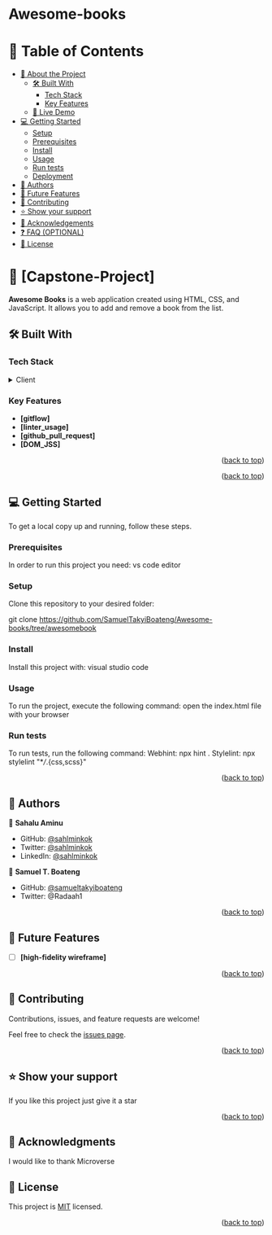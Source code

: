 # Awesome-books
# 📗 Table of Contents

- [📖 About the Project](#Awesome-book)
  - [🛠 Built With](#built-with)
    - [Tech Stack](#tech-stack)
    - [Key Features](#key-features)
  - [🚀 Live Demo](#live-demo)
- [💻 Getting Started](#getting-started)
  - [Setup](#setup)
  - [Prerequisites](#prerequisites)
  - [Install](#install)
  - [Usage](#usage)
  - [Run tests](#run-tests)
  - [Deployment](#triangular_flag_on_post-deployment)
- [👥 Authors](#authors)
- [🔭 Future Features](#future-features)
- [🤝 Contributing](#contributing)
- [⭐️ Show your support](#support)
- [🙏 Acknowledgements](#acknowledgements)
- [❓ FAQ (OPTIONAL)](#faq)
- [📝 License](#license)

# 📖 [Capstone-Project] <a name="about-project"></a>

**Awesome Books**  is a web application created using HTML, CSS, and JavaScript. It allows you to add and remove a book from the list.

## 🛠 Built With <a name="built-with"></a>

### Tech Stack <a name="tech-stack"></a>

<details>
  <summary>Client</summary>
  <ul>
     <li>HTML</li>
    <li>CSS</li>
    <li>JSS</li>
  </ul>
</details>

### Key Features <a name="key-features"></a>

- **[gitflow]**
- **[linter_usage]**
- **[github_pull_request]**
- **[DOM_JSS]**


<p align="right">(<a href="#readme-top">back to top</a>)</p>




<p align="right">(<a href="#readme-top">back to top</a>)</p>

## 💻 Getting Started <a name="getting-started"></a>

To get a local copy up and running, follow these steps.

### Prerequisites

In order to run this project you need: vs code editor

### Setup

Clone this repository to your desired folder:

git clone https://github.com/SamuelTakyiBoateng/Awesome-books/tree/awesomebook

### Install

Install this project with: visual studio code

### Usage

To run the project, execute the following command:
open the index.html file with your browser

### Run tests

To run tests, run the following command:
Webhint: npx hint .
Stylelint: npx stylelint "\*_/_.{css,scss}"

<p align="right">(<a href="#readme-top">back to top</a>)</p>

## 👥 Authors <a name="authors"></a>


👤 **Sahalu Aminu**

- GitHub: [@sahlminkok](https://github.com/sahlminkok)
- Twitter: [@sahlminkok](https://twitter.com/sahlminkok)
- LinkedIn: [@sahlminkok](https://www.linkedin.com/in/sahlminkok/)

👤 **Samuel T. Boateng**

- GitHub: [@samueltakyiboateng](https://github.com/samueltakyiboateng)
- Twitter: @Radaah1
<p align="right">(<a href="#readme-top">back to top</a>)</p>

## 🔭 Future Features <a name="future-features"></a>

- [ ] **[high-fidelity wireframe]**

<p align="right">(<a href="#readme-top">back to top</a>)</p>

## 🤝 Contributing <a name="contributing"></a>

Contributions, issues, and feature requests are welcome!

Feel free to check the [issues page](../../issues/).

<p align="right">(<a href="#readme-top">back to top</a>)</p>

## ⭐️ Show your support <a name="support"></a>

If you like this project just give it a star
<p align="right">(<a href="#readme-top">back to top</a>)</p>

## 🙏 Acknowledgments <a name="acknowledgements"></a>

I would like to thank Microverse

## 📝 License <a name="license"></a>

This project is [MIT](./LICENSE) licensed.

<p align="right">(<a href="#readme-top">back to top</a>)</p>
